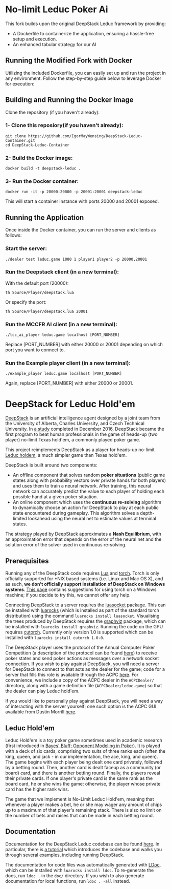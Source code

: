 # No-limit Leduc Poker Ai
This fork builds upon the original DeepStack Leduc framework by providing:

* A Dockerfile to containerize the application, ensuring a hassle-free setup and execution.
* An enhanced tabular strategy for our AI

## Running the Modified Fork with Docker
Utilizing the included Dockerfile, you can easily set up and run the project in any environment. Follow the step-by-step guide below to leverage Docker for execution:

## Building and Running the Docker Image
Clone the repository (if you haven't already):

### 1- Clone this reposiory(if you haven't already):
```
git clone https://github.com/IgorMayWensing/DeepStack-Leduc-Container.git
cd DeepStack-Leduc-Container
```
### 2- Build the Docker image:
```
docker build -t deepstack-leduc .
```
### 3- Run the Docker container:
```
docker run -it -p 20000:20000 -p 20001:20001 deepstack-leduc
```
This will start a container instance with ports 20000 and 20001 exposed.


## Running the Application
Once inside the Docker container, you can run the server and clients as follows:

### Start the server:
```
./dealer test leduc.game 1000 1 player1 player2 -p 20000,20001
```

### Run the Deepstack client (in a new terminal):
With the default port (20000):
```
th Source/Player/deepstack.lua
```
Or specify the port:
```
th Source/Player/deepstack.lua 20001
```

### Run the MCCFR AI client (in a new terminal):
```
./tcc_ai_player leduc.game localhost [PORT_NUMBER]
```
Replace [PORT_NUMBER] with either 20000 or 20001 depending on which port you want to connect to.

### Run the Example player client (in a new terminal):
```
./example_player leduc.game localhost [PORT_NUMBER]
```
Again, replace [PORT_NUMBER] with either 20000 or 20001.



# DeepStack for Leduc Hold'em

[DeepStack](https://www.deepstack.ai) is an artificial intelligence agent
designed by a joint team from the University of Alberta, Charles University,
and Czech Technical University. In [a study](https://www.deepstack.ai/s/DeepStack.pdf)
completed in December 2016, DeepStack became the first program to beat human
professionals in the game of heads-up (two player) no-limit Texas hold'em, a
commonly played poker game.

This project reimplements DeepStack as a player for heads-up no-limit
[Leduc holdem](#leduc-hold'em), a much simpler game than Texas hold'em. 

DeepStack is built around two components:
* An offline component that solves random **poker situations** (public game
states along with probability vectors over private hands for both players) and
uses them to train a neural network. After training, this neural network can
accurately predict the value to each player of holding each possible hand at a
given poker situation.
* An online component which uses the **continuous re-solving** algorithm to
dynamically choose an action for DeepStack to play at each public state 
encountered during gameplay. This algorithm solves a depth-limited lookahead
using the neural net to estimate values at terminal states.

The strategy played by DeepStack approximates a **Nash Equilibrium**, with an
approximation error that depends on the error of the neural net and the
solution error of the solver used in continuous re-solving.

## Prerequisites

Running any of the DeepStack code requires [Lua](https://www.lua.org/) and [torch](http://torch.ch/).
Torch is only officially supported for *NIX based systems (i.e. Linux and Mac 
OS X), and as such, **we don't  officially support installation of DeepStack
on Windows systems**. [This page](https://github.com/torch/torch7/wiki/Windows)
contains suggestions for using torch on a Windows machine; if you decide to try
this, we cannot offer any help.

Connecting DeepStack to a server requires the [luasocket](http://w3.impa.br/~diego/software/luasocket/)
package. This can be installed with [luarocks](https://luarocks.org/) (which is
installed as part of the standard torch distribution) using the command 
`luarocks install luasocket`. Visualising the trees produced by DeepStack
requires the [graphviz](http://graphviz.org/) package, which can be installed
with `luarocks install graphviz`. Running the code on the GPU requires
[cutorch](https://github.com/torch/cutorch). Currently only version 1.0 is supported which can be installed with
`luarocks install cutorch 1.0-0`.

The DeepStack player uses the protocol of the Annual Computer Poker Competition
(a description of the protocol can be found [here](http://www.computerpokercompetition.org/downloads/documents/protocols/protocol.pdf))
to receive poker states and send poker actions as messages over a network
socket connection. If you wish to play against DeepStack, you will need a
server for DeepStack to connect to that acts as the dealer for the game; code
for a server that fills this role is available through the ACPC
[here](http://www.computerpokercompetition.org/downloads/code/competition_server/project_acpc_server_v1.0.41.tar.bz2).
For convenience, we include a copy of the ACPC dealer in the `ACPCDealer/`
directory, along with a game definition file (`ACPCDealer/leduc.game`) so that
the dealer can play Leduc hold'em.

If you would like to personally play against DeepStack, you will need a way of
interacting with the server yourself; one such option is the ACPC GUI available
from Dustin Morrill [here](https://github.com/dmorrill10/acpc_poker_gui_client/tree/v1.2).

## Leduc Hold'em

Leduc Hold'em is a toy poker game sometimes used in academic research (first
introduced in [Bayes' Bluff: Opponent Modeling in Poker](http://poker.cs.ualberta.ca/publications/UAI05.pdf)). 
It is played with a deck of six cards, comprising two suits of three ranks each
(often the king, queen, and jack - in our implementation, the ace, king, and
queen). The game begins with each player being dealt one card privately,
followed by a betting round. Then, another card is dealt faceup as a community
(or board) card, and there is another betting round. Finally, the players
reveal their private cards. If one player's private card is the same rank as
the board card, he or she wins the game; otherwise, the player whose private
card has the higher rank wins.

The game that we implement is No-Limit Leduc Hold'em, meaning that whenever a
player makes a bet, he or she may wager any amount of chips up to a maximum of
that player's remaining stack. There is also no limit on the number of bets and
raises that can be made in each betting round.

## Documentation

Documentation for the DeepStack Leduc codebase can be found [here](doc/index.html).
In particular, there is [a tutorial](doc/manual/tutorial.md) which
introduces the codebase and walks you through several examples, including
running DeepStack.

The documentation for code files was automatically generated with [LDoc](https://github.com/stevedonovan/LDoc),
which can be installed with `luarocks install ldoc`. To re-generate the docs,
run `ldoc .` in the `doc/` directory. If you wish to also generate
documentation for local functions, run `ldoc . -all` instead.
